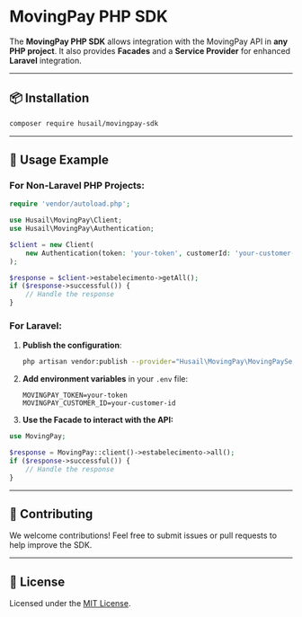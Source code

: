 # MovingPay PHP SDK
The **MovingPay PHP SDK** allows integration with the MovingPay API in **any PHP project**. It also provides **Facades** and a **Service Provider** for enhanced **Laravel** integration.

---

## 📦 Installation
```bash
composer require husail/movingpay-sdk
```

---

## 🔧 Usage Example

### **For Non-Laravel PHP Projects:**
```php
require 'vendor/autoload.php';

use Husail\MovingPay\Client;
use Husail\MovingPay\Authentication;

$client = new Client(
    new Authentication(token: 'your-token', customerId: 'your-customer-id')
);

$response = $client->estabelecimento->getAll();
if ($response->successful()) {
    // Handle the response
}
```

### **For Laravel:**

1. **Publish the configuration**:
   ```bash
   php artisan vendor:publish --provider="Husail\MovingPay\MovingPayServiceProvider"
   ```

2. **Add environment variables** in your `.env` file:
   ```env
   MOVINGPAY_TOKEN=your-token
   MOVINGPAY_CUSTOMER_ID=your-customer-id
   ```

4. **Use the Facade to interact with the API:**

```php
use MovingPay;

$response = MovingPay::client()->estabelecimento->all();
if ($response->successful()) {
    // Handle the response
}
```

---

## 🤝 Contributing
We welcome contributions! Feel free to submit issues or pull requests to help improve the SDK.

---

## 📜 License
Licensed under the [MIT License](LICENSE.md).

